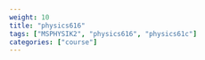 ```yaml
---
weight: 10
title: "physics616"
tags: ["MSPHYSIK2", "physics616", "physics61c"]
categories: ["course"]
---
```


